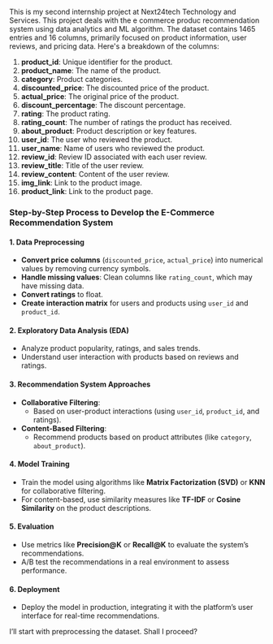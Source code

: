 This is my second internship project at Next24tech Technology and Services. This project deals with the e commerce produc recommendation system using data analytics and ML algorithm.
The dataset contains 1465 entries and 16 columns, primarily focused on product information, user reviews, and pricing data. Here's a breakdown of the columns:

1. **product_id**: Unique identifier for the product.
2. **product_name**: The name of the product.
3. **category**: Product categories.
4. **discounted_price**: The discounted price of the product.
5. **actual_price**: The original price of the product.
6. **discount_percentage**: The discount percentage.
7. **rating**: The product rating.
8. **rating_count**: The number of ratings the product has received.
9. **about_product**: Product description or key features.
10. **user_id**: The user who reviewed the product.
11. **user_name**: Name of users who reviewed the product.
12. **review_id**: Review ID associated with each user review.
13. **review_title**: Title of the user review.
14. **review_content**: Content of the user review.
15. **img_link**: Link to the product image.
16. **product_link**: Link to the product page.

### Step-by-Step Process to Develop the E-Commerce Recommendation System

#### 1. **Data Preprocessing**
   - **Convert price columns** (`discounted_price`, `actual_price`) into numerical values by removing currency symbols.
   - **Handle missing values**: Clean columns like `rating_count`, which may have missing data.
   - **Convert ratings** to float.
   - **Create interaction matrix** for users and products using `user_id` and `product_id`.

#### 2. **Exploratory Data Analysis (EDA)**
   - Analyze product popularity, ratings, and sales trends.
   - Understand user interaction with products based on reviews and ratings.

#### 3. **Recommendation System Approaches**
   - **Collaborative Filtering**:
     - Based on user-product interactions (using `user_id`, `product_id`, and ratings).
   - **Content-Based Filtering**:
     - Recommend products based on product attributes (like `category`, `about_product`).

#### 4. **Model Training**
   - Train the model using algorithms like **Matrix Factorization (SVD)** or **KNN** for collaborative filtering.
   - For content-based, use similarity measures like **TF-IDF** or **Cosine Similarity** on the product descriptions.

#### 5. **Evaluation**
   - Use metrics like **Precision@K** or **Recall@K** to evaluate the system’s recommendations.
   - A/B test the recommendations in a real environment to assess performance.

#### 6. **Deployment**
   - Deploy the model in production, integrating it with the platform’s user interface for real-time recommendations.

I’ll start with preprocessing the dataset. Shall I proceed?
